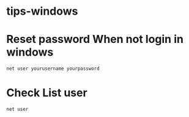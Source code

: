 # tips-windows

# Reset password When not login in windows 
```
net user yourusername yourpassword
```

# Check List user
```
net user
```
